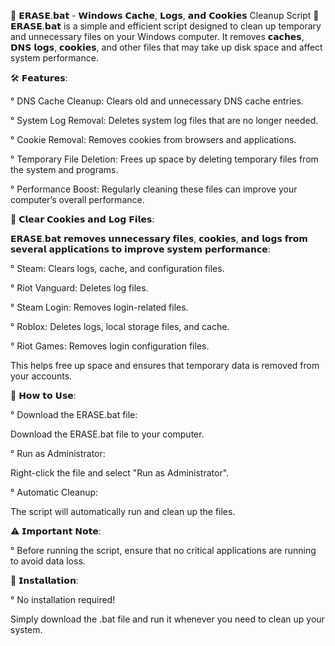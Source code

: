 🧼 𝗘𝗥𝗔𝗦𝗘.𝗯𝗮𝘁 - 𝗪𝗶𝗻𝗱𝗼𝘄𝘀 𝗖𝗮𝗰𝗵𝗲, 𝗟𝗼𝗴𝘀, 𝗮𝗻𝗱 𝗖𝗼𝗼𝗸𝗶𝗲𝘀 Cleanup Script 🧼
𝗘𝗥𝗔𝗦𝗘.𝗯𝗮𝘁 is a simple and efficient script designed to clean up temporary and unnecessary files on your Windows computer. It removes 𝗰𝗮𝗰𝗵𝗲𝘀, 𝗗𝗡𝗦 𝗹𝗼𝗴𝘀, 𝗰𝗼𝗼𝗸𝗶𝗲𝘀, and other files that may take up disk space and affect system performance.

🛠️ 𝗙𝗲𝗮𝘁𝘂𝗿𝗲𝘀:

° DNS Cache Cleanup: Clears old and unnecessary DNS cache entries.

° System Log Removal: Deletes system log files that are no longer needed.

° Cookie Removal: Removes cookies from browsers and applications.

° Temporary File Deletion: Frees up space by deleting temporary files from the system and programs.

° Performance Boost: Regularly cleaning these files can improve your computer’s overall performance.

🍪 𝗖𝗹𝗲𝗮𝗿 𝗖𝗼𝗼𝗸𝗶𝗲𝘀 𝗮𝗻𝗱 𝗟𝗼𝗴 𝗙𝗶𝗹𝗲𝘀:

𝗘𝗥𝗔𝗦𝗘.𝗯𝗮𝘁 𝗿𝗲𝗺𝗼𝘃𝗲𝘀 𝘂𝗻𝗻𝗲𝗰𝗲𝘀𝘀𝗮𝗿𝘆 𝗳𝗶𝗹𝗲𝘀, 𝗰𝗼𝗼𝗸𝗶𝗲𝘀, 𝗮𝗻𝗱 𝗹𝗼𝗴𝘀 𝗳𝗿𝗼𝗺 𝘀𝗲𝘃𝗲𝗿𝗮𝗹 𝗮𝗽𝗽𝗹𝗶𝗰𝗮𝘁𝗶𝗼𝗻𝘀 𝘁𝗼 𝗶𝗺𝗽𝗿𝗼𝘃𝗲 𝘀𝘆𝘀𝘁𝗲𝗺 𝗽𝗲𝗿𝗳𝗼𝗿𝗺𝗮𝗻𝗰𝗲:

° Steam: Clears logs, cache, and configuration files.

° Riot Vanguard: Deletes log files.

° Steam Login: Removes login-related files.

° Roblox: Deletes logs, local storage files, and cache.

° Riot Games: Removes login configuration files.

This helps free up space and ensures that temporary data is removed from your accounts.

🚀 𝗛𝗼𝘄 𝘁𝗼 𝗨𝘀𝗲:

° Download the ERASE.bat file:

Download the ERASE.bat file to your computer.

° Run as Administrator:

Right-click the file and select "Run as Administrator".

° Automatic Cleanup:

The script will automatically run and clean up the files.

⚠️ 𝗜𝗺𝗽𝗼𝗿𝘁𝗮𝗻𝘁 𝗡𝗼𝘁𝗲:

° Before running the script, ensure that no critical applications are running to avoid data loss.

🔧 𝗜𝗻𝘀𝘁𝗮𝗹𝗹𝗮𝘁𝗶𝗼𝗻:

° No installation required!

Simply download the .bat file and run it whenever you need to clean up your system.
